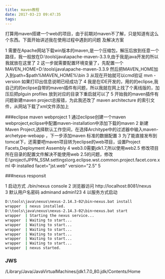 ```yaml
---
title: maven教程
date: 2017-03-23 09:47:35
tags:
---
```

打算用maven搭建一个web的项目，由于前期对maven不了解，只是知道有这么个东西。下面开始讲述我在使用过程中遇到的问题
及解决方案

1 需要在Apache网站下载win版本的maven,是一个压缩包，解压后放到任意一个路径，我一般放在D:\tools\java\apache-maven-3.3.9,由于我是java开发的所以我就放在这里了
2 这一步就需要配置环境变量了，先配置一个 MAVEN_HOME=D:\tools\java\apache-maven-3.3.9 然后把MAVEN_HOME加入到path=$path\%MAVEN_HOME%\bin
3 从现在开始就可以cmd验证  mvn -version  如果打印出信息说明已经成功了
4 我是在IDE开发的，用的的eclipse,我自己的的eclipse自带的maven插件有问题，所以我就在网上找了个离线版的，加压后把plguin profiles 放到对应的目录下重启就可以了
5 开始我的maven插件有问题新建maven project总报错，为此我还改了 maven architecture 的索引文件，从网站下载了xml文件添加上

###eclipse maven webproject
1 通过eclipse创建一个maven webproject,eclipse中配置maven-installation中添加下载的maven
2 新建Maven Project,选择默认工作空间，在选择Architype中的过滤器中输入maven-archetype-webapp ，下一步添加maven 标准的数据配置
3 为了能直接发布到tomcat下，还需要吧maven项目转为eclipse的web项目，设置Project Facets,Deployment Assembly
4 web3.0需要jdk1.7,所以使用web2.5 修改项目所在目录的配置文件解决不能使用web 2.5的问题，修改E:\project\JPPN_SSM\.settings\org.eclipse.wst.common.project.facet.core.xml 中
 installed facet="jst.web" version="2.5"
5




###nexus responsit

1 启动方式 ./bin/nexus console
2 浏览器访问 http://localhost:8081/nexus  
3 默认用户名密码 adminand admin123
4 以服务方式启动 
``` bash
D:\tools\java\nexus\nexus-2.14.3-02\bin>nexus.bat install
wrapper  | nexus installed.
D:\tools\java\nexus\nexus-2.14.3-02\bin>nexus.bat start
wrapper  | Starting the nexus service...
wrapper  | Waiting to start...
wrapper  | Waiting to start...
wrapper  | Waiting to start...
wrapper  | Waiting to start...
wrapper  | Waiting to start...
wrapper  | Waiting to start...
wrapper  | nexus started.
 ```
 
### JWS

/Library/Java/JavaVirtualMachines/jdk1.7.0_80.jdk/Contents/Home 







